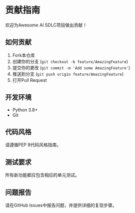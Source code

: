 # 贡献指南

欢迎为Awesome AI SDLC项目做出贡献！

## 如何贡献

1. Fork本仓库
2. 创建你的分支 (`git checkout -b feature/AmazingFeature`)
3. 提交你的更改 (`git commit -m 'Add some AmazingFeature'`)
4. 推送到分支 (`git push origin feature/AmazingFeature`)
5. 打开Pull Request

## 开发环境

- Python 3.8+
- Git

## 代码风格

请遵循PEP 8代码风格指南。

## 测试要求

所有新功能都应包含相应的单元测试。

## 问题报告

请在GitHub Issues中报告问题，并提供详细的复现步骤。